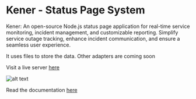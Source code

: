 # Kener - Status Page System
Kener: An open-source Node.js status page application for real-time service monitoring, incident management, and customizable reporting. Simplify service outage tracking, enhance incident communication, and ensure a seamless user experience.

It uses files to store the data. Other adapters are coming soon

Visit a live server [here](https://kener.ing)

![alt text](ss.png "SS")

Read the documentation [here](https://kener.ing/docs) 
